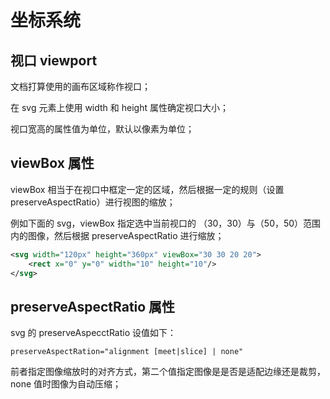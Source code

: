 # 坐标系统

## 视口 viewport

文档打算使用的画布区域称作视口；

在 svg 元素上使用 width 和 height 属性确定视口大小；

视口宽高的属性值为单位，默认以像素为单位；

## viewBox 属性

viewBox 相当于在视口中框定一定的区域，然后根据一定的规则（设置 preserveAspectRatio）进行视图的缩放；

例如下面的 svg，viewBox 指定选中当前视口的 （30，30）与（50，50）范围内的图像，然后根据 preserveAspectRatio 进行缩放；

```xml
<svg width="120px" height="360px" viewBox="30 30 20 20">
    <rect x="0" y="0" width="10" height="10"/>
</svg>
```

## preserveAspectRatio 属性

svg 的 preserveAspecctRatio 设值如下：

``
    preserveAspectRation="alignment [meet|slice] | none"
``

前者指定图像缩放时的对齐方式，第二个值指定图像是是否是适配边缘还是裁剪，none 值时图像为自动压缩；



